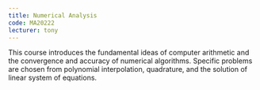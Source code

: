 ```yaml
---
title: Numerical Analysis
code: MA20222
lecturer: tony
---
```

This course introduces the fundamental ideas of computer arithmetic and the convergence and accuracy of numerical algorithms. Specific problems are chosen from polynomial interpolation, quadrature, and the solution of linear system of equations.